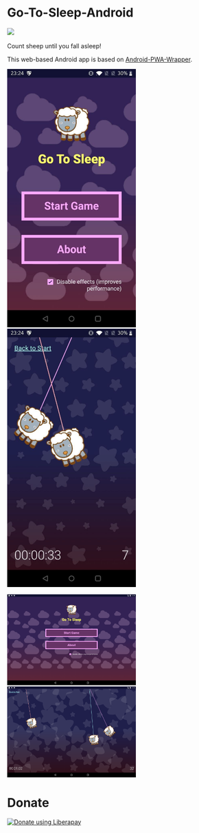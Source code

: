 # Go-To-Sleep-Android

[<img src="https://fdroid.gitlab.io/artwork/badge/get-it-on.png" height="75">](https://f-droid.org/packages/com.kaeruct.gotosleep/)

Count sheep until you fall asleep!

This web-based Android app is based on [Android-PWA-Wrapper](https://github.com/xtools-at/Android-PWA-Wrapper).

<img alt="phone 1" src="/fastlane/metadata/android/en-US/images/phoneScreenshots/1.png" width="300"/> <img alt="phone 2" src="./fastlane/metadata/android/en-US/images/phoneScreenshots/2.png" width="300"/>

<img alt="tablet 1" src="/fastlane/metadata/android/en-US/images/sevenInchScreenshots/1.png" width="300"/> <img alt="tablet 2" src="./fastlane/metadata/android/en-US/images/sevenInchScreenshots/2.png" width="300"/>

# Donate

[![Donate using Liberapay](https://liberapay.com/assets/widgets/donate.svg)](https://liberapay.com/KaeruCT/donate)
